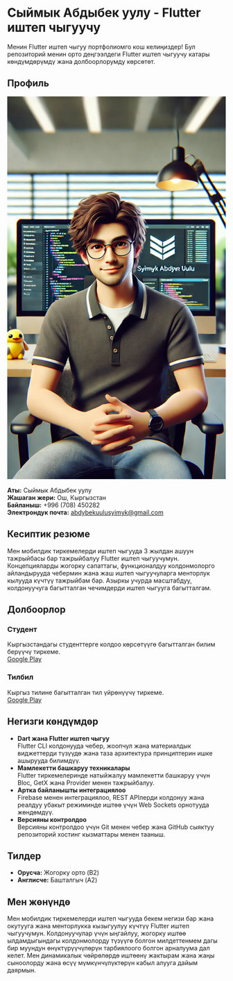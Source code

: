 # Сыймык Абдыбек уулу - Flutter иштеп чыгуучу

Менин Flutter иштеп чыгуу портфолиомго кош келиңиздер! Бул репозиторий менин орто деңгээлдеги Flutter иштеп чыгуучу катары көндүмдөрүмдү жана долбоорлорумду көрсөтөт.

## Профиль

![Сыймык Абдыбек уулу](assets/images/my_photo.webp)

**Аты:** Сыймык Абдыбек уулу  
**Жашаган жери:** Ош, Кыргызстан  
**Байланыш:** +996 (708) 450282  
**Электрондук почта:** abdybekuulusyimyk@gmail.com  

## Кесиптик резюме

Мен мобилдик тиркемелерди иштеп чыгууда 3 жылдан ашуун тажрыйбасы бар тажрыйбалуу Flutter иштеп чыгуучумун. Концепцияларды жогорку сапаттагы, функционалдуу колдонмолорго айландырууда чебермин жана жаш иштеп чыгуучуларга менторлук кылууда күчтүү тажрыйбам бар. Азыркы учурда масштабдуу, колдонуучуга багытталган чечимдерди иштеп чыгууга багытталгам.

## Долбоорлор

### Студент
Кыргызстандагы студенттерге колдоо көрсөтүүгө багытталган билим берүүчү тиркеме.  
[Google Play](https://play.google.com/store/apps/details?id=student.kg)

### Тилбил
Кыргыз тилине багытталган тил үйрөнүүчү тиркеме.  
[Google Play](https://play.google.com/store/apps/details?id=tilbil.kg)

## Негизги көндүмдөр

- **Dart жана Flutter иштеп чыгуу**  
  Flutter CLI колдонууда чебер, жоопчул жана материалдык виджеттерди түзүүдө жана таза архитектура принциптерин ишке ашырууда билимдүү.
- **Мамлекетти башкаруу техникалары**  
  Flutter тиркемелеринде натыйжалуу мамлекетти башкаруу үчүн Bloc, GetX жана Provider менен тажрыйбалуу.
- **Артка байланышты интеграциялоо**  
  Firebase менен интеграциялоо, REST APIлерди колдонуу жана реалдуу убакыт режиминде иштөө үчүн Web Sockets орнотууда жөндөмдүү.
- **Версияны контролдоо**  
  Версияны контролдоо үчүн Git менен чебер жана GitHub сыяктуу репозиторий хостинг кызматтары менен тааныш.

## Тилдер

- **Орусча:** Жогорку орто (B2)
- **Англисче:** Башталгыч (A2)

## Мен жөнүндө

Мен мобилдик тиркемелерди иштеп чыгууда бекем негизи бар жана окутууга жана менторлукка кызыгуулуу күчтүү Flutter иштеп чыгуучумун. Колдонуучулар үчүн ыңгайлуу, жогорку иштөө ылдамдыгындагы колдонмолорду түзүүгө болгон милдеттенмем дагы бир муундун өнүктүрүүчүлөрүн тарбиялоого болгон арналуума дал келет. Мен динамикалык чөйрөлөрдө иштөөнү жактырам жана жаңы сыноолорду жана өсүү мүмкүнчүлүктөрүн кабыл алууга дайым даярмын.
